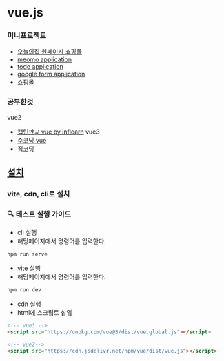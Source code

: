 # vue.js 

### 미니프로젝트
- [오늘의집 원페이지 쇼핑몰](https://github.com/firsthandcraft/VuePrac/tree/vuedongsan)
- [meomo application](https://github.com/firsthandcraft/VuePrac/tree/memo_with_express.js)
- [todo application](https://github.com/firsthandcraft/VuePrac/tree/todo)
- [google form application](https://github.com/firsthandcraft/VuePrac/tree/google_form)
- [쇼핑몰](https://github.com/firsthandcraft/VuePrac/tree/shopping_mall)

### 공부한것
vue2
- [캡틴판교 vue by inflearn](https://github.com/firsthandcraft/VuePrac/tree/vue3_%ED%95%9C%EA%B6%8C%EC%9C%BC%EB%A1%9C%EB%81%9D%EB%82%B4%EB%8A%94)
vue3
- [수코딩 vue](https://github.com/firsthandcraft/VuePrac/tree/vue_basic)
- [짐코딩](https://github.com/firsthandcraft/VuePrac/tree/board)


## [설치](https://github.com/firsthandcraft/VuePrac/tree/setting)
### vite, cdn, cli로 설치 

### 🔍 테스트 실행 가이드

- cli 실행
- 해당페이지에서 명령어를 입력한다.

```bash
npm run serve
```

- vite 실행
- 해당페이지에서 명령어를 입력한다.

```bash
npm run dev
```

- cdn 실행
- html에 스크립트 삽입


```html
<!-- vue3 -->
<script src="https://unpkg.com/vue@3/dist/vue.global.js"></script>
```
```html
<!-- vue2-->
<script src="https://cdn.jsdelivr.net/npm/vue/dist/vue.js"></script>
```
